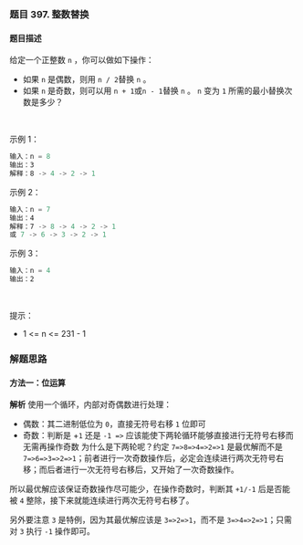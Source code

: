 ### 题目 397. 整数替换
#### 题目描述
给定一个正整数 `n` ，你可以做如下操作：

- 如果 `n` 是偶数，则用 `n / 2`替换 `n` 。
- 如果 `n` 是奇数，则可以用 `n + 1`或`n - 1`替换 `n` 。
`n` 变为 `1` 所需的最小替换次数是多少？

 

示例 1：

```js
输入：n = 8
输出：3
解释：8 -> 4 -> 2 -> 1
```
示例 2：

```js
输入：n = 7
输出：4
解释：7 -> 8 -> 4 -> 2 -> 1
或 7 -> 6 -> 3 -> 2 -> 1
```
示例 3：

```js
输入：n = 4
输出：2
```
 

提示：

- 1 <= n <= 231 - 1


### 解题思路
#### 方法一：位运算
**解析**
使用一个循环，内部对奇偶数进行处理：

- 偶数：其二进制低位为 `0`，直接无符号右移 `1` 位即可
- 奇数：判断是 +`1` 还是 `-1 =>` 应该能使下两轮循环能够直接进行无符号右移而无需再操作奇数
为什么是下两轮呢？约定 `7=>8=>4=>2=>1` 是最优解而不是 `7=>6=>3=>2=>1`；前者进行一次奇数操作后，必定会连续进行两次无符号右移；而后者进行一次无符号右移后，又开始了一次奇数操作。

所以最优解应该保证奇数操作尽可能少，在操作奇数时，判断其 `+1/-1` 后是否能被 `4` 整除，接下来就能连续进行两次无符号右移了。

另外要注意 `3` 是特例，因为其最优解应该是 `3=>2=>1`，而不是 `3=>4=>2=>1`；只需对 `3` 执行 `-1` 操作即可。